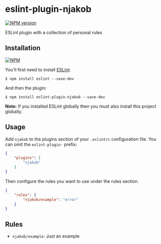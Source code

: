 
# eslint-plugin-njakob

[![NPM version][npm-status-image]][npm]

ESLint plugin with a collection of personal rules

## Installation

[![NPM][npm-install-image]][npm]


You'll first need to install [ESLint][eslint]:

```
$ npm install eslint --save-dev
```

And then the plugin:

```
$ npm install eslint-plugin-njakob --save-dev
```

**Note:** If you installed ESLint globally then you must also install this project globally.

## Usage

Add `njakob` to the plugins section of your `.eslintrc` configuration file. You can omit the `eslint-plugin-` prefix:

```json
{
    "plugins": [
        "njakob"
    ]
}
```

Then configure the rules you want to use under the rules section.

```json
{
    "rules": {
        "njakob/example": "error"
    }
}
```

## Rules

* `njakob/example`: Just an example

[eslint]: http://eslint.org
[licence]: LICENSE
[npm]: https://nodei.co/npm/eslint-plugin-njakob/
[npm-install-image]: https://nodei.co/npm/eslint-plugin-njakob.png?downloads=true
[npm-status-image]: https://img.shields.io/npm/v/eslint-plugin-njakob.svg